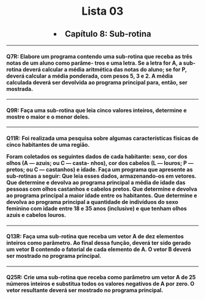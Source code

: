 <h1 align="center"> Lista 03 </h1>
 <h2 align="center"> <li>Capítulo 8: Sub-rotina </li></h2>

 ---
<h4> Q7R: Elabore um programa contendo uma sub-rotina que receba as três notas de um aluno como parâme-
tros e uma letra. Se a letra for A, a sub-rotina deverá calcular a média aritmética das notas do aluno; se
for P, deverá calcular a média ponderada, com pesos 5, 3 e 2. A média calculada deverá ser devolvida
ao programa principal para, então, ser mostrada.</h4>


---

<h4> Q9R: Faça uma sub-rotina que leia cinco valores inteiros, determine e mostre o maior e o menor deles.</h4>

---

<h4> Q11R: Foi realizada uma pesquisa sobre algumas características físicas de cinco habitantes de uma região.

Foram coletados os seguintes dados de cada habitante: sexo, cor dos olhos (A — azuis; ou C — casta-
nhos), cor dos cabelos (L — louros; P — pretos; ou C — castanhos) e idade. Faça um programa que
apresente as sub-rotinas a seguir:
Que leia esses dados, armazenando-os em vetores.
Que determine e devolva ao programa principal a média de idade das pessoas com olhos castanhos
e cabelos pretos.
Que determine e devolva ao programa principal a maior idade entre os habitantes.
Que determine e devolva ao programa principal a quantidade de indivíduos do sexo feminino com
idade entre 18 e 35 anos (inclusive) e que tenham olhos azuis e cabelos louros.</h4>

---
<h4> Q13R: Faça uma sub-rotina que receba um vetor A de dez elementos inteiros como parâmetro. Ao final dessa
função, deverá ter sido gerado um vetor B contendo o fatorial de cada elemento de A. O vetor B deverá
ser mostrado no programa principal.</h4>

---
<h4> Q25R: Crie uma sub-rotina que receba como parâmetro um vetor A de 25 números inteiros e substitua todos os
valores negativos de A por zero. O vetor resultante deverá ser mostrado no programa principal.</h4>
